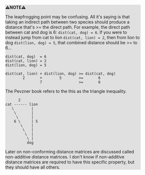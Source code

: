 <div style="margin:2em; background-color: #e0e0e0;">

<strong>⚠️NOTE️️️⚠️</strong>

The leapfrogging point may be confusing. All it's saying is that taking an indirect path between two species should produce a distance that's >= the direct path. For example, the direct path between cat and dog is 6: `dist(cat, dog) = 6`. If you were to instead jump from cat to lion `dist(cat, lion) = 2`, then from lion to dog `dist(lion, dog) = 5`, that combined distance should be >= to 6...

```
dist(cat, dog)  = 6
dist(cat, lion) = 2
dist(lion, dog) = 5

dist(cat, lion) + dist(lion, dog) >= dist(cat, dog)
        2       +        5        >=       6
                7                 >=       6
```

The Pevzner book refers to the this as the triangle inequality.

```{svgbob}
      2
cat ------ lion
   \        |
    \       |
     \      |
    6 \     | 5
       \    |
        \   |
         \  |
          \ |
          dog
```

Later on non-conforming distance matrices are discussed called non-additive distance matrices. I don't know if non-additive distance matrices are required to have this specific property, but they should have all others.
</div>

